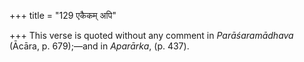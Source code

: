+++
title = "129 एकैकम् अपि"

+++
This verse is quoted without any comment in *Parāśaramādhava* (Ācāra, p.
679);—and in *Aparārka*, (p. 437).


